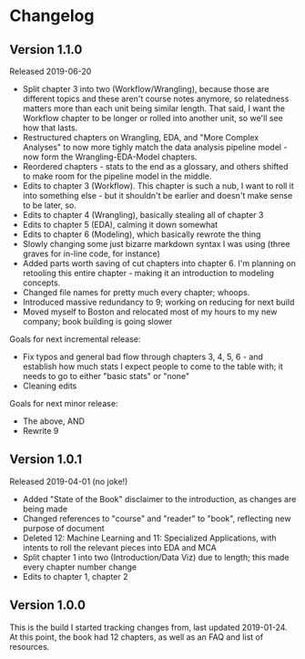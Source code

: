 # Changelog

## Version 1.1.0
Released 2019-06-20

* Split chapter 3 into two (Workflow/Wrangling), because those are different topics and these aren't course notes anymore, so relatedness matters more than each unit being similar length. That said, I want the Workflow chapter to be longer or rolled into another unit, so we'll see how that lasts.
* Restructured chapters on Wrangling, EDA, and "More Complex Analyses" to now more tighly match the data analysis pipeline model - now form the Wrangling-EDA-Model chapters.
* Reordered chapters - stats to the end as a glossary, and others shifted to make room for the pipeline model in the middle.
* Edits to chapter 3 (Workflow). This chapter is such a nub, I want to roll it into something else - but it shouldn't be earlier and doesn't make sense to be later, so.
* Edits to chapter 4 (Wrangling), basically stealing all of chapter 3
* Edits to chapter 5 (EDA), calming it down somewhat
* Edits to chapter 6 (Modeling), which basically rewrote the thing
* Slowly changing some just bizarre markdown syntax I was using (three graves for in-line code, for instance)
* Added parts worth saving of cut chapters into chapter 6. I'm planning on retooling this entire chapter - making it an introduction to modeling concepts.
* Changed file names for pretty much every chapter; whoops.
* Introduced massive redundancy to 9; working on reducing for next build
* Moved myself to Boston and relocated most of my hours to my new company; book building is going slower

Goals for next incremental release:
- Fix typos and general bad flow through chapters 3, 4, 5, 6 - and establish how much stats I expect people to come to the table with; it needs to go to either "basic stats" or "none"
- Cleaning edits

Goals for next minor release:
- The above, AND
- Rewrite 9

## Version 1.0.1
Released 2019-04-01 (no joke!)

* Added "State of the Book" disclaimer to the introduction, as changes are being made
* Changed references to "course" and "reader" to "book", reflecting new purpose of document
* Deleted 12: Machine Learning and 11: Specialized Applications, with intents to roll the relevant pieces into EDA and MCA
* Split chapter 1 into two (Introduction/Data Viz) due to length; this made every chapter number change
* Edits to chapter 1, chapter 2

## Version 1.0.0
This is the build I started tracking changes from, last updated 2019-01-24. At this point, the book had 12 chapters, as well as an FAQ and list of resources. 
